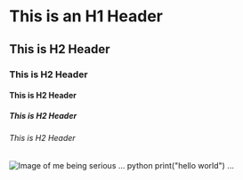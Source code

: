 # This is an H1 Header
## This is H2 Header
### This is H2 Header
#### This is H2 Header
##### This is H2 Header
###### This is H2 Header
![Image of me being serious](https://octodex.github.com/images/privateinvestocat.jpg)
...
python
print("hello world")
...

